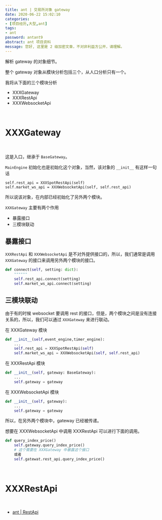 ```yaml
---
title: ant | 交易所对象 gateway
date: 2020-06-22 15:02:10
categories:
- [项目经历,大型,ant]
tags:
- ant
password: antant9
abstract: ant 项目资料
message: 您好, 这里是 2 级加密文章，不对非利益方公开，请理解。
---
```

解析 gateway 的对象细节。

<!-- more -->

整个 gateway 对象从模块分析包括三个，从人口分析只有一个。

我将从下面的三个模块分析

- XXXGateway
- XXXRestApi
- XXXWebsocketApi

<br/>

# XXXGateway

<br/>

这是入口，继承于 `BaseGateway`。

`MainEngine` 初始化也是初始化这个对象，当然，该对象的 `__init__` 有这样一句话

	self.rest_api = XXXSpotRestApi(self)
	self.market_ws_api = XXXWebsocketApi(self, self.rest_api)

所以说该对象，在内部已经初始化了另外两个模块。

`XXXGateway` 主要有两个作用

- 暴露接口
- 三模块联动

## 暴露接口

`XXXRestApi` 和 `XXXWebsocketApi` 是不对外提供接口的，所以，我们通常是调用 `XXXGateway` 的接口来调用另外两个模块的接口。

```python
def connect(self, setting: dict):
    """"""
    self.rest_api.connect(setting)
    self.market_ws_api.connect(setting)
```

## 三模块联动

由于有的时候 websocket 要调用 rest 的接口，但是，两个模块之间是没有连接关系的，所以，我们可以通过 `XXXGateway` 来进行联动。

在 XXXGateway 模块

```python
def __init__(self,event_engine,timer_engine):
	...
	self.rest_api = XXXSpotRestApi(self)
	self.market_ws_api = XXXWebsocketApi(self, self.rest_api)
```

在 XXXRestApi 模块

```python
def __init__(self, gateway: BaseGateway):
	...
	self.gateway = gateway
```

在 XXXWebsocketApi 模块

```python
def __init__(self, gateway):
	...
    self.gateway = gateway
```

所以，在另外两个模块中，gateway 已经被传递。

想要在 XXXWebsocketApi 中调用 XXXRestApi 可以进行下面的调用。

```python
def query_index_price()
	self.gateway.query_index_price()
	# 这个需要在 XXXGateway 中暴露这个接口
	或者
	self.gatewat.rest_api.query_index_price()
```

<br/>

# XXXRestApi

<br/>

- [ant | RestApi](benpaodewoniu.github.io/2020/06/22/ant10/)